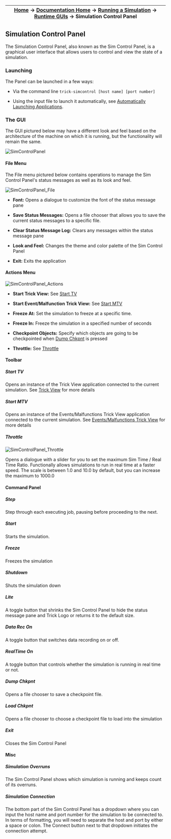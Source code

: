 | [Home](/trick) → [Documentation Home](../../Documentation-Home) → [Running a Simulation](../Running-a-Simulation) → [Runtime GUIs](Runtime-GUIs) → Simulation Control Panel |
|------------------------------------------------------------------|

## Simulation Control Panel

The Simulation Control Panel, also known as the Sim Control Panel, is a graphical user interface that allows users to control and view the state of a simulation.

### Launching

The Panel can be launched in a few ways:

- Via the command line `trick-simcontrol [host name] [port number]`

- Using the input file to launch it automatically, see [Automatically Launching Applications](Runtime-GUIs#automatically-launching-applications).

### The GUI

The GUI pictured below may have a different look and feel based on the architecture of the machine on which it is running, but the functionality will remain the same.

![SimControlPanel](images/SimControlPanel.jpg)

#### File Menu

The File menu pictured below contains operations to manage the Sim Control Panel's status messages as well as its look and feel.

![SimControlPanel_File](images/SCP_File.jpg)

- **Font:** Opens a dialogue to customize the font of the status message pane

- **Save Status Messages:** Opens a file chooser that allows you to save the current status messages to a specific file.

- **Clear Status Message Log:** Clears any messages within the status message pane

- **Look and Feel:** Changes the theme and color palette of the Sim Control Panel

- **Exit:** Exits the application

#### Actions Menu

![SimControlPanel_Actions](images/SCP_Actions.jpg)

- **Start Trick View:** See [Start TV](#start-tv)

- **Start Event/Malfunction Trick View:** See [Start MTV](#start-mtv)

- **Freeze At:** Set the simulation to freeze at a specific time.

- **Freeze In:** Freeze the simulation in a specified number of seconds

- **Checkpoint Objects:** Specify which objects are going to be checkpointed when [Dump Chkpnt](#dump-chkpnt) is pressed

- **Throttle:** See [Throttle](#throttle)

#### Toolbar

##### Start TV

Opens an instance of the Trick View application connected to the current simulation. See [Trick View](TrickView) for more details

##### Start MTV

Opens an instance of the Events/Malfunctions Trick View application connected to the current simulation. See [Events/Malfunctions Trick View](MalfunctionsTrickView) for more details

##### Throttle

![SimControlPanel_Throttle](images/SCP_Throttle.png)

Opens a dialogue with a slider for you to set the maximum Sim Time / Real Time Ratio. Functionally allows simulations to run in real time at a faster speed. The scale is between 1.0 and 10.0 by default, but you can increase the maximum to 1000.0

#### Command Panel

##### Step
Step through each executing job, pausing before proceeding to the next.

##### Start
Starts the simulation.

##### Freeze
Freezes the simulation

##### Shutdown
Shuts the simulation down

##### Lite
A toggle button that shrinks the Sim Control Panel to hide the status message pane and Trick Logo or returns it to the default size.

##### Data Rec On
A toggle button that switches data recording on or off.

##### RealTime On
A toggle button that controls whether the simulation is running in real time or not.

##### Dump Chkpnt
Opens a file chooser to save a checkpoint file. 

##### Load Chkpnt
Opens a file chooser to choose a checkpoint file to load into the simulation

##### Exit
Closes the Sim Control Panel

#### Misc

##### Simulation Overruns
The Sim Control Panel shows which simulation is running and keeps count of its overruns.

##### Simulation Connection
The bottom part of the Sim Control Panel has a dropdown where you can input the host name and port number for the simulation to be connected to. In terms of formatting, you will need to separate the host and port by either a space or colon. The Connect button next to that dropdown initiates the connection attempt. 

